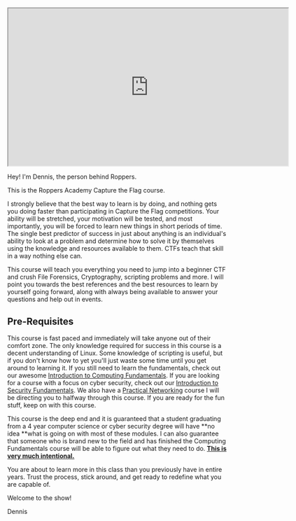 # 

<iframe allowfullscreen class="fr-draggable" height="360" src="https://www.youtube.com/embed/0rcAWvQGqyQ?wmode=opaque" width="640"></iframe>  

Hey! I'm Dennis, the person behind Roppers.

This is the Roppers Academy Capture the Flag course. 

I strongly believe that the best way to learn is by doing, and nothing
gets you doing faster than participating in Capture the Flag
competitions. Your ability will be stretched, your motivation will be
tested, and most importantly, you will be forced to learn new things in
short periods of time. The single best predictor of success in just
about anything is an individual's ability to look at a problem and
determine how to solve it by themselves using the knowledge and
resources available to them. CTFs teach that skill in a way nothing else
can.

This course will teach you everything you need to jump into a beginner
CTF and crush File Forensics, Cryptography, scripting problems and more.
I will point you towards the best references and the best resources to
learn by yourself going forward, along with always being available to
answer your questions and help out in events.

  

## Pre-Requisites

This course is fast paced and immediately will take anyone out of their
comfort zone. The only knowledge required for success in this course is
a decent understanding of Linux. Some knowledge of scripting is useful,
but if you don't know how to yet you'll just waste some time until you
get around to learning it. If you still need to learn the fundamentals,
check out our awesome [Introduction to Computing
Fundamentals](https://www.roppers.org/courses/computing-fundamentals).
If you are looking for a course with a focus on cyber security, check
out our [Introduction to Security
Fundamentals](https://www.roppers.org/courses/security). We also have a
[Practical Networking](https://www.roppers.org/courses/networking)
course I will be directing you to halfway through this course. If you
are ready for the fun stuff, keep on with this course.

This course is the deep end and it is guaranteed that a student
graduating from a 4 year computer science or cyber security degree will
have **no idea **what is going on with most of these modules. I can also
guarantee that someone who is brand new to the field and has finished
the Computing Fundamentals course will be able to figure out what they
need to do. **<u>This is very much intentional.</u>**

You are about to learn more in this class than you previously have in
entire years. Trust the process, stick around, and get ready to redefine
what you are capable of.

Welcome to the show!

Dennis
